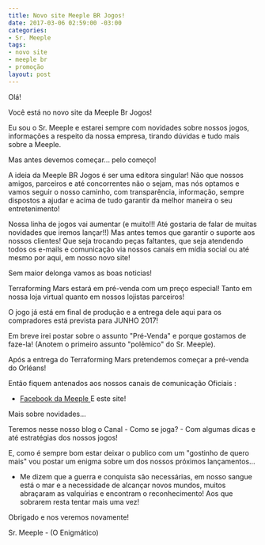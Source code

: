 ```yaml
---
title: Novo site Meeple BR Jogos!
date: 2017-03-06 02:59:00 -03:00
categories:
- Sr. Meeple
tags:
- novo site
- meeple br
- promoção
layout: post
---
```


Olá! 

Você está no novo site da Meeple Br Jogos! 

Eu sou o Sr. Meeple e estarei sempre com novidades sobre nossos jogos, informações a respeito da nossa empresa, tirando dúvidas e tudo mais sobre a Meeple. 

Mas antes devemos começar... pelo começo! 

A ideia da Meeple BR Jogos é ser uma editora singular! Não que nossos amigos, parceiros e até concorrentes não o sejam, mas nós optamos e vamos seguir o nosso caminho, com transparência, informação, sempre dispostos a ajudar e acima de tudo garantir da melhor maneira o seu entretenimento! 

Nossa linha de jogos vai aumentar (e muito!!! Até gostaria de falar de muitas novidades que iremos lançar!!) Mas antes temos que garantir o suporte aos nossos clientes! Que seja trocando peças faltantes, que seja atendendo todos os e-mails e comunicação via nossos canais em mídia social ou até mesmo por aqui, em nosso novo site! 

Sem maior delonga vamos as boas noticias! 

Terraforming Mars estará em pré-venda com um preço especial! Tanto em nossa loja virtual quanto em nossos lojistas parceiros! 

O jogo já está em final de produção e a entrega dele aqui para os compradores está prevista para JUNHO 2017! 

Em breve irei postar sobre o assunto "Pré-Venda" e porque gostamos de faze-la! (Anotem o primeiro assunto "polêmico" do Sr. Meeple). 

Após a entrega do Terraforming Mars pretendemos começar a pré-venda do Orléans!

Então fiquem antenados aos nossos canais de comunicação Oficiais :
- [Facebook da Meeple ](https://www.facebook.com/meeplebrjogos) 
E este site! 

Mais sobre novidades... 

Teremos nesse nosso blog o Canal - Como se joga? - Com algumas dicas e até estratégias dos nossos jogos!  

E, como é sempre bom estar deixar o publico com um "gostinho de quero mais" vou postar um enigma sobre um dos nossos próximos lançamentos... 

- Me dizem que a guerra e conquista são necessárias, em nosso sangue está o mar e a necessidade de alcançar novos mundos, muitos abraçaram as valquírias e encontram o reconhecimento! Aos que sobrarem resta tentar mais uma vez! 

Obrigado e nos veremos novamente! 

Sr. Meeple - (O Enigmático)


